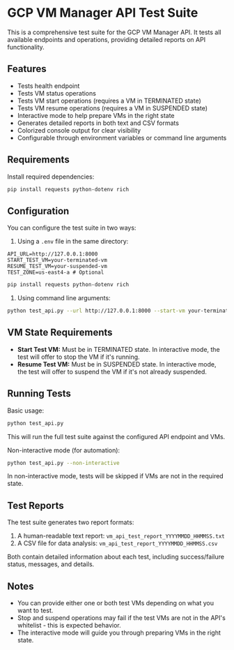 # GCP VM Manager API Test Suite

This is a comprehensive test suite for the GCP VM Manager API. It tests all available endpoints and operations, providing detailed reports on API functionality.

## Features

- Tests health endpoint
- Tests VM status operations
- Tests VM start operations (requires a VM in TERMINATED state)
- Tests VM resume operations (requires a VM in SUSPENDED state)
- Interactive mode to help prepare VMs in the right state
- Generates detailed reports in both text and CSV formats
- Colorized console output for clear visibility
- Configurable through environment variables or command line arguments

## Requirements

Install required dependencies:

```bash
pip install requests python-dotenv rich
```

## Configuration

You can configure the test suite in two ways:

1. Using a `.env` file in the same directory:

```
API_URL=http://127.0.0.1:8000
START_TEST_VM=your-terminated-vm
RESUME_TEST_VM=your-suspended-vm
TEST_ZONE=us-east4-a # Optional
```

```bash
pip install requests python-dotenv rich
```

1. Using command line arguments:

```bash
python test_api.py --url http://127.0.0.1:8000 --start-vm your-terminated-vm --resume-vm your-suspended-vm
```

## VM State Requirements

- **Start Test VM:** Must be in TERMINATED state. In interactive mode, the test will offer to stop the VM if it's running.
- **Resume Test VM:** Must be in SUSPENDED state. In interactive mode, the test will offer to suspend the VM if it's not already suspended.

## Running Tests

Basic usage:

```bash
python test_api.py
```

This will run the full test suite against the configured API endpoint and VMs.

Non-interactive mode (for automation):

```bash
python test_api.py --non-interactive
```

In non-interactive mode, tests will be skipped if VMs are not in the required state.

## Test Reports

The test suite generates two report formats:

1. A human-readable text report: `vm_api_test_report_YYYYMMDD_HHMMSS.txt`
2. A CSV file for data analysis: `vm_api_test_report_YYYYMMDD_HHMMSS.csv`

Both contain detailed information about each test, including success/failure status, messages, and details.

## Notes

- You can provide either one or both test VMs depending on what you want to test.
- Stop and suspend operations may fail if the test VMs are not in the API's whitelist - this is expected behavior.
- The interactive mode will guide you through preparing VMs in the right state.

